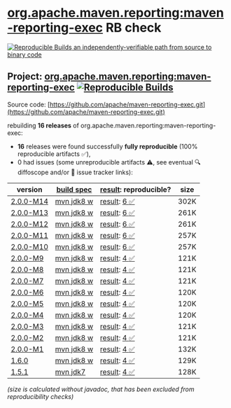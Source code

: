 [org.apache.maven.reporting:maven-reporting-exec](https://central.sonatype.com/artifact/org.apache.maven.reporting/maven-reporting-exec/versions) RB check
=======

[![Reproducible Builds](https://reproducible-builds.org/images/logos/rb.svg) an independently-verifiable path from source to binary code](https://reproducible-builds.org/)

## Project: [org.apache.maven.reporting:maven-reporting-exec](https://central.sonatype.com/artifact/org.apache.maven.reporting/maven-reporting-exec/versions) [![Reproducible Builds](https://img.shields.io/endpoint?url=https://raw.githubusercontent.com/jvm-repo-rebuild/reproducible-central/master/content/org/apache/maven/reporting/maven-reporting-exec/badge.json)](https://github.com/jvm-repo-rebuild/reproducible-central/blob/master/content/org/apache/maven/reporting/maven-reporting-exec/README.md)

Source code: [https://github.com/apache/maven-reporting-exec.git](https://github.com/apache/maven-reporting-exec.git)

rebuilding **16 releases** of org.apache.maven.reporting:maven-reporting-exec:
- **16** releases were found successfully **fully reproducible** (100% reproducible artifacts :white_check_mark:),
- 0 had issues (some unreproducible artifacts :warning:, see eventual :mag: diffoscope and/or :memo: issue tracker links):

| version | [build spec](/BUILDSPEC.md) | [result](https://reproducible-builds.org/docs/jvm/): reproducible? | size |
| -- | --------- | ------ | -- |
| [2.0.0-M14](https://central.sonatype.com/artifact/org.apache.maven.reporting/maven-reporting-exec/2.0.0-M14/pom) | [mvn jdk8 w](maven-reporting-exec-2.0.0-M14.buildspec) | [result](maven-reporting-exec-2.0.0-M14.buildinfo): [6 :white_check_mark: ](maven-reporting-exec-2.0.0-M14.buildcompare) | 302K |
| [2.0.0-M13](https://central.sonatype.com/artifact/org.apache.maven.reporting/maven-reporting-exec/2.0.0-M13/pom) | [mvn jdk8 w](maven-reporting-exec-2.0.0-M13.buildspec) | [result](maven-reporting-exec-2.0.0-M13.buildinfo): [6 :white_check_mark: ](maven-reporting-exec-2.0.0-M13.buildcompare) | 261K |
| [2.0.0-M12](https://central.sonatype.com/artifact/org.apache.maven.reporting/maven-reporting-exec/2.0.0-M12/pom) | [mvn jdk8 w](maven-reporting-exec-2.0.0-M12.buildspec) | [result](maven-reporting-exec-2.0.0-M12.buildinfo): [6 :white_check_mark: ](maven-reporting-exec-2.0.0-M12.buildcompare) | 261K |
| [2.0.0-M11](https://central.sonatype.com/artifact/org.apache.maven.reporting/maven-reporting-exec/2.0.0-M11/pom) | [mvn jdk8 w](maven-reporting-exec-2.0.0-M11.buildspec) | [result](maven-reporting-exec-2.0.0-M11.buildinfo): [6 :white_check_mark: ](maven-reporting-exec-2.0.0-M11.buildcompare) | 257K |
| [2.0.0-M10](https://central.sonatype.com/artifact/org.apache.maven.reporting/maven-reporting-exec/2.0.0-M10/pom) | [mvn jdk8 w](maven-reporting-exec-2.0.0-M10.buildspec) | [result](maven-reporting-exec-2.0.0-M10.buildinfo): [6 :white_check_mark: ](maven-reporting-exec-2.0.0-M10.buildcompare) | 257K |
| [2.0.0-M9](https://central.sonatype.com/artifact/org.apache.maven.reporting/maven-reporting-exec/2.0.0-M9/pom) | [mvn jdk8 w](maven-reporting-exec-2.0.0-M9.buildspec) | [result](maven-reporting-exec-2.0.0-M9.buildinfo): [4 :white_check_mark: ](maven-reporting-exec-2.0.0-M9.buildcompare) | 121K |
| [2.0.0-M8](https://central.sonatype.com/artifact/org.apache.maven.reporting/maven-reporting-exec/2.0.0-M8/pom) | [mvn jdk8 w](maven-reporting-exec-2.0.0-M8.buildspec) | [result](maven-reporting-exec-2.0.0-M8.buildinfo): [4 :white_check_mark: ](maven-reporting-exec-2.0.0-M8.buildcompare) | 121K |
| [2.0.0-M7](https://central.sonatype.com/artifact/org.apache.maven.reporting/maven-reporting-exec/2.0.0-M7/pom) | [mvn jdk8 w](maven-reporting-exec-2.0.0-M7.buildspec) | [result](maven-reporting-exec-2.0.0-M7.buildinfo): [4 :white_check_mark: ](maven-reporting-exec-2.0.0-M7.buildcompare) | 121K |
| [2.0.0-M6](https://central.sonatype.com/artifact/org.apache.maven.reporting/maven-reporting-exec/2.0.0-M6/pom) | [mvn jdk8 w](maven-reporting-exec-2.0.0-M6.buildspec) | [result](maven-reporting-exec-2.0.0-M6.buildinfo): [4 :white_check_mark: ](maven-reporting-exec-2.0.0-M6.buildcompare) | 120K |
| [2.0.0-M5](https://central.sonatype.com/artifact/org.apache.maven.reporting/maven-reporting-exec/2.0.0-M5/pom) | [mvn jdk8 w](maven-reporting-exec-2.0.0-M5.buildspec) | [result](maven-reporting-exec-2.0.0-M5.buildinfo): [4 :white_check_mark: ](maven-reporting-exec-2.0.0-M5.buildcompare) | 120K |
| [2.0.0-M4](https://central.sonatype.com/artifact/org.apache.maven.reporting/maven-reporting-exec/2.0.0-M4/pom) | [mvn jdk8 w](maven-reporting-exec-2.0.0-M4.buildspec) | [result](maven-reporting-exec-2.0.0-M4.buildinfo): [4 :white_check_mark: ](maven-reporting-exec-2.0.0-M4.buildcompare) | 120K |
| [2.0.0-M3](https://central.sonatype.com/artifact/org.apache.maven.reporting/maven-reporting-exec/2.0.0-M3/pom) | [mvn jdk8 w](maven-reporting-exec-2.0.0-M3.buildspec) | [result](maven-reporting-exec-2.0.0-M3.buildinfo): [4 :white_check_mark: ](maven-reporting-exec-2.0.0-M3.buildcompare) | 121K |
| [2.0.0-M2](https://central.sonatype.com/artifact/org.apache.maven.reporting/maven-reporting-exec/2.0.0-M2/pom) | [mvn jdk8 w](maven-reporting-exec-2.0.0-M2.buildspec) | [result](maven-reporting-exec-2.0.0-M2.buildinfo): [4 :white_check_mark: ](maven-reporting-exec-2.0.0-M2.buildcompare) | 121K |
| [2.0.0-M1](https://central.sonatype.com/artifact/org.apache.maven.reporting/maven-reporting-exec/2.0.0-M1/pom) | [mvn jdk8 w](maven-reporting-exec-2.0.0-M1.buildspec) | [result](maven-reporting-exec-2.0.0-M1.buildinfo): [4 :white_check_mark: ](maven-reporting-exec-2.0.0-M1.buildcompare) | 132K |
| [1.6.0](https://central.sonatype.com/artifact/org.apache.maven.reporting/maven-reporting-exec/1.6.0/pom) | [mvn jdk8 w](maven-reporting-exec-1.6.0.buildspec) | [result](maven-reporting-exec-1.6.0.buildinfo): [4 :white_check_mark: ](maven-reporting-exec-1.6.0.buildcompare) | 129K |
| [1.5.1](https://central.sonatype.com/artifact/org.apache.maven.reporting/maven-reporting-exec/1.5.1/pom) | [mvn jdk7](maven-reporting-exec-1.5.1.buildspec) | [result](maven-reporting-exec-1.5.1.buildinfo): [4 :white_check_mark: ](maven-reporting-exec-1.5.1.buildcompare) | 128K |

<i>(size is calculated without javadoc, that has been excluded from reproducibility checks)</i>
